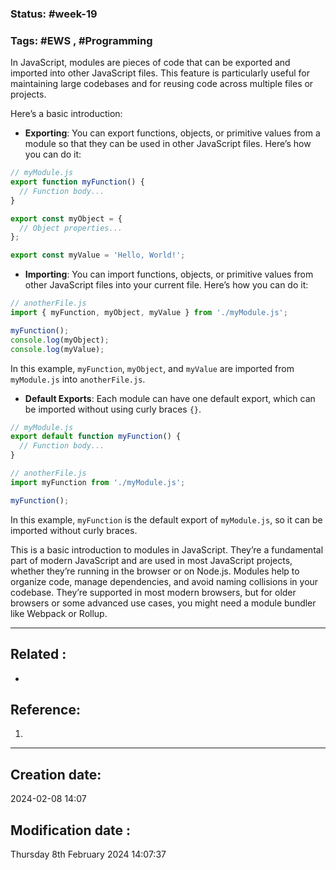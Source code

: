 
### Status: #week-19

### Tags: #EWS  , #Programming 


In JavaScript, modules are pieces of code that can be exported and imported into other JavaScript files. This feature is particularly useful for maintaining large codebases and for reusing code across multiple files or projects.

Here’s a basic introduction:

- **Exporting**: You can export functions, objects, or primitive values from a module so that they can be used in other JavaScript files. Here’s how you can do it:

```javascript
// myModule.js
export function myFunction() {
  // Function body...
}

export const myObject = {
  // Object properties...
};

export const myValue = 'Hello, World!';
```

- **Importing**: You can import functions, objects, or primitive values from other JavaScript files into your current file. Here’s how you can do it:

```javascript
// anotherFile.js
import { myFunction, myObject, myValue } from './myModule.js';

myFunction();
console.log(myObject);
console.log(myValue);
```

In this example, `myFunction`, `myObject`, and `myValue` are imported from `myModule.js` into `anotherFile.js`.

- **Default Exports**: Each module can have one default export, which can be imported without using curly braces `{}`.

```javascript
// myModule.js
export default function myFunction() {
  // Function body...
}
```

```javascript
// anotherFile.js
import myFunction from './myModule.js';

myFunction();
```

In this example, `myFunction` is the default export of `myModule.js`, so it can be imported without curly braces.

This is a basic introduction to modules in JavaScript. They’re a fundamental part of modern JavaScript and are used in most JavaScript projects, whether they’re running in the browser or on Node.js. Modules help to organize code, manage dependencies, and avoid naming collisions in your codebase. They’re supported in most modern browsers, but for older browsers or some advanced use cases, you might need a module bundler like Webpack or Rollup.


______________________________________________________________________


## Related : 

- 

## Reference: 

1.  


---

  ## Creation date: 
  
  2024-02-08 14:07 
  
  
   ## Modification date :
   
   Thursday 8th February 2024 14:07:37